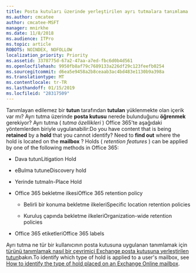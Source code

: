 ```yaml
---
title: Posta kutuları üzerinde yerleştirilen ayrı tutmalara tanımlama
ms.author: cmcatee
author: cmcatee-MSFT
manager: mnirkhe
ms.date: 11/8/2018
ms.audience: ITPro
ms.topic: article
ROBOTS: NOINDEX, NOFOLLOW
localization_priority: Priority
ms.assetid: 3378775d-67a2-47aa-a7ed-fbc6d0b4d561
ms.openlocfilehash: 9950fb8af79c7689133a226df29c123feefb0254
ms.sourcegitcommit: d6ea5e9458a2b8ceaab3ac4bd483e1130b9a398a
ms.translationtype: MT
ms.contentlocale: tr-TR
ms.lasthandoff: 01/15/2019
ms.locfileid: "28317509"
---
```

<span data-ttu-id="4b018-p101">Tanımlayan edilemez bir **tutun** tarafından **tutulan** yüklenmekte olan içerik var mı? Ayrı tutma üzerinde **posta kutusu** nerede bulunduğunu **öğrenmek** gerekiyor? Ayrı tutma ( *tutma özellikleri* ) Office 365'te aşağıdaki yöntemlerden biriyle uygulanabilir:</span><span class="sxs-lookup"><span data-stu-id="4b018-p101">Do you have content that is being **retained** by a **hold** that you cannot identify? Need to **find out** where the hold is located on the **mailbox** ? Holds (  *retention features*  ) can be applied by one of the following methods in Office 365:</span></span> 
  
- <span data-ttu-id="4b018-105">Dava tutun</span><span class="sxs-lookup"><span data-stu-id="4b018-105">Litigation Hold</span></span> 
    
- <span data-ttu-id="4b018-106">eBulma tutun</span><span class="sxs-lookup"><span data-stu-id="4b018-106">eDiscovery hold</span></span>
    
- <span data-ttu-id="4b018-107">Yerinde tutma</span><span class="sxs-lookup"><span data-stu-id="4b018-107">In-Place Hold</span></span>
    
- <span data-ttu-id="4b018-108">Office 365 bekletme ilkesi</span><span class="sxs-lookup"><span data-stu-id="4b018-108">Office 365 retention policy</span></span> 
    
  - <span data-ttu-id="4b018-109">Belirli bir konuma bekletme ilkeleri</span><span class="sxs-lookup"><span data-stu-id="4b018-109">Specific location retention policies</span></span>
    
  - <span data-ttu-id="4b018-110">Kuruluş çapında bekletme ilkeleri</span><span class="sxs-lookup"><span data-stu-id="4b018-110">Organization-wide retention policies</span></span>
    
- <span data-ttu-id="4b018-111">Office 365 etiketleri</span><span class="sxs-lookup"><span data-stu-id="4b018-111">Office 365 labels</span></span>
    
<span data-ttu-id="4b018-112">Ayrı tutma ne tür bir kullanıcının posta kutusuna uygulanan tanımlamak için [türünü tanımlamak nasıl bir çevrimiçi Exchange posta kutusuna yerleştirilen tutun](https://docs.microsoft.com/en-us/office365/securitycompliance/identify-a-hold-on-an-exchange-online-mailbox)bakın.</span><span class="sxs-lookup"><span data-stu-id="4b018-112">To identify which type of hold is applied to a user's mailbox, see [How to identify the type of hold placed on an Exchange Online mailbox](https://docs.microsoft.com/en-us/office365/securitycompliance/identify-a-hold-on-an-exchange-online-mailbox).</span></span>
  


